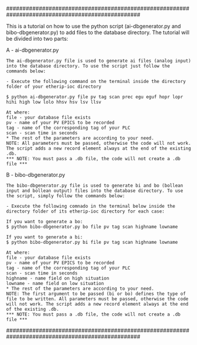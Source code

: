 #################################################################################################

This is a tutorial on how to use the python script (ai-dbgenerator.py and bibo-dbgenerator.py) to add files to the database directory.
The tutorial will be divided into two parts:

A - ai-dbgenerator.py

    The ai-dbgenerator.py file is used to generate ai files (analog input) into the database directory. To use the script just follow the commands below:

    - Execute the following command on the terminal inside the directory folder of your etherip-ioc directory

    $ python ai-dbgenerator.py file pv tag scan prec egu eguf hopr lopr hihi high low lolo hhsv hsv lsv llsv

    At where:
    file - your database file exists
    pv - name of your PV EPICS to be recorded
    tag - name of the corresponding tag of your PLC
    scan - scan time in seconds
    * The rest of the parameters are according to your need.
    NOTE: All parameters must be passed, otherwise the code will not work. The script adds a new record element always at the end of the existing .db.
    *** NOTE: You must pass a .db file, the code will not create a .db file ***

B - bibo-dbgenerator.py

    The bibo-dbgenerator.py file is used to generate bi and bo (bollean input and bollean output) files into the database directory. To use the script, simply follow the commands below:

    - Execute the following comnado in the terminal below inside the directory folder of its etherip-ioc directory for each case:

    If you want to generate a bo:
    $ python bibo-dbgenerator.py bo file pv tag scan highname lowname
    
    If you want to generate a bi:
    $ python bibo-dbgenerator.py bi file pv tag scan highname lowname

    At where:
    file - your database file exists
    pv - name of your PV EPICS to be recorded
    tag - name of the corresponding tag of your PLC
    scan - scan time in seconds
    highname - name field on high situation
    lowname - name field on low situation
    * The rest of the parameters are according to your need.
    NOTE: The first argument to be passed (bi or bo) defines the type of file to be written. All parameters must be passed, otherwise the code will not work. The script adds a new record element always at the end of the existing .db.
    *** NOTE: You must pass a .db file, the code will not create a .db file ***

#################################################################################################




